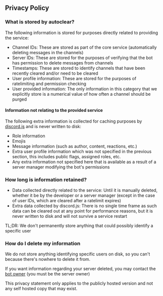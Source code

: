 ## Privacy Policy

### What is stored by autoclear?
The following information is stored for purposes directly related to providing the service:
- Channel IDs: These are stored as part of the core service (automatically deleting messages in the channels)
- Server IDs: These are stored for the purposes of verifying that the bot has permission to delete messages from channels
- Timestamps: These are stored to identify channels that have been recently cleared and/or need to be cleared
- User profile information: These are stored for the purposes of ratelimiting and permission checking
- User provided information: The only information in this category that we explicitly store is a numerical value of how often a channel should be purged

#### Information not relating to the provided service
The following extra information is collected for caching purposes by [discord.js](https://www.npmjs.com/package/discord.js) and is never written to disk:
- Role information
- Emojis
- Message information (such as author, content, reactions, etc.)
- Extra user profile information which was not specified in the previous section, this includes public flags, assigned roles, etc.
- Any extra information not specified here that is available as a result of a server manager modifying the bot's permissions

### How long is information retained?
- Data collected directly related to the service: Until it is manually deleted, whether it be by the developer or a server manager (except in the case of user IDs, which are cleared after a ratelimit expires)
- Extra data collected by discord.js: There is no single time frame as such data can be cleared out at any point for performance reasons, but it is never written to disk and will not survive a service restart

TL;DR: We don't permanently store anything that could possibly identify a specific user

### How do I delete my information
We do not store anything identifying specific users on disk, so you can't because there's nowhere to delete it from.

If you want information regarding your server deleted, you may contact the [bot owner](https://discord.com/users/396347223736057866) (you must be the server owner)

This privacy statement only applies to the publicly hosted version and not any self hosted copy that may exist.

